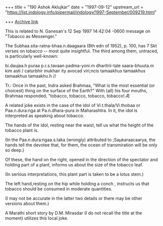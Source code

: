 +++
title = "190 Ashok Aklujkar"
date = "1997-09-12"
upstream_url = "https://list.indology.info/pipermail/indology/1997-September/009219.html"

+++
[Archive link](https://list.indology.info/pipermail/indology/1997-September/009219.html)

This is related to N. Ganesan's 12 Sep 1997 14:42:04 -0600 message on
"Tobacco as Messenger."

The Subhaa.sita-ratna-bhaa.n.daagaara (8th edn of 1952), p. 100, has 7 Skt
verses on tobacco -- most quite insightful. The third among them, untraced,
is particularly well-known:

 bi.daujaa.h puraa p.r.s.tavaan padma-yoni.m
dharitrii-tale saara-bhuuta.m kim asti /
caturbhir mukhair ity avocad viri;ncis
tamaakhus tamaakhus tamaakhus tamaakhu.h //

Tr.: Once in the past, Indra asked Brahmaa, "What is the most essential (or
choicest) thing on the surface of the Earth?" With (all) his four mouths,
Brahmaa responded, "tobacco, tobacco, tobacco, tobacco!.Æ

A related  joke exists in the case of the idol of Vi.t.thala/Vi.thobaa or
Paa.n.dura:nga at Pa.n.dhara-pura in Maharashtra. In it, the idol is
interpreted as speaking about tobacco.

The hands of the idol, resting near the waist, tell us what the height of
the tobacco plant is.

(In the Paa.n.dura:ngaa.s.taka (wrongly) attributed to ;Saµkaraacaarya, the
hands tell the devotee that, for them, the ocean of transmiration will be
only so deep.)

Of these, the hand on the right, opened in the direction of the spectator
and holding part of a plant, informs us about the size of the tobacco leaf.


(In serious interpretations, this plant part is taken to be a lotus stem.)

The left hand,resting on the hip while  holding a conch , instructs us that
tobacco should be consumed in moderate quantities.

(I may not be accurate in the latter two details or there may be other
versions about them.)

A Marathi short story by D.M. Mirasdar (I do not recall the title at the
moment) utilizes this local joke.



